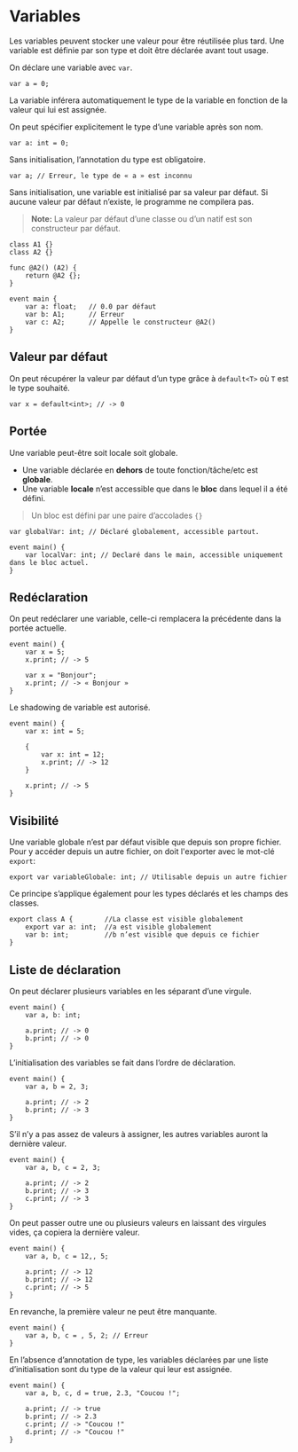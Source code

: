 # Variables

Les variables peuvent stocker une valeur pour être réutilisée plus tard.
Une variable est définie par son type et doit être déclarée avant tout usage.

On déclare une variable avec `var`.
```grimoire
var a = 0;
```

La variable inférera automatiquement le type de la variable en fonction de la valeur qui lui est assignée.

On peut spécifier explicitement le type d’une variable après son nom.
```grimoire
var a: int = 0;
```

Sans initialisation, l’annotation du type est obligatoire.
```grimoire
var a; // Erreur, le type de « a » est inconnu
```

Sans initialisation, une variable est initialisé par sa valeur par défaut.
Si aucune valeur par défaut n’existe, le programme ne compilera pas.
> **Note:** La valeur par défaut d’une classe ou d’un natif est son constructeur par défaut.
```grimoire
class A1 {}
class A2 {}

func @A2() (A2) {
    return @A2 {};
}

event main {
    var a: float;   // 0.0 par défaut
    var b: A1;      // Erreur
    var c: A2;      // Appelle le constructeur @A2()
}
```

## Valeur par défaut

On peut récupérer la valeur par défaut d’un type grâce à `default<T>` où `T` est le type souhaité.
```grimoire
var x = default<int>; // -> 0
```

## Portée
Une variable peut-être soit locale soit globale.
* Une variable déclarée en **dehors** de toute fonction/tâche/etc est **globale**.
* Une variable **locale** n’est accessible que dans le **bloc** dans lequel il a été défini.
> Un bloc est défini par une paire d’accolades `{}`

```grimoire
var globalVar: int; // Déclaré globalement, accessible partout.

event main() {
    var localVar: int; // Declaré dans le main, accessible uniquement dans le bloc actuel.
}
```

## Redéclaration
On peut redéclarer une variable, celle-ci remplacera la précédente dans la portée actuelle.
```grimoire
event main() {
    var x = 5;
    x.print; // -> 5

    var x = "Bonjour";
    x.print; // -> « Bonjour »
}
```

Le shadowing de variable est autorisé.
```grimoire
event main() {
    var x: int = 5;

    {
        var x: int = 12;
        x.print; // -> 12
    }

    x.print; // -> 5
}
```

## Visibilité
Une variable globale n’est par défaut visible que depuis son propre fichier.
Pour y accéder depuis un autre fichier, on doit l'exporter avec le mot-clé `export`:
```grimoire
export var variableGlobale: int; // Utilisable depuis un autre fichier
```

Ce principe s’applique également pour les types déclarés et les champs des classes.
```grimoire
export class A {        //La classe est visible globalement
    export var a: int;  //a est visible globalement
    var b: int;         //b n’est visible que depuis ce fichier
}
```

## Liste de déclaration

On peut déclarer plusieurs variables en les séparant d’une virgule.
```grimoire
event main() {
    var a, b: int;

    a.print; // -> 0
    b.print; // -> 0
}
```

L’initialisation des variables se fait dans l’ordre de déclaration.
```grimoire
event main() {
    var a, b = 2, 3;

    a.print; // -> 2
    b.print; // -> 3
}
```

S’il n’y a pas assez de valeurs à assigner, les autres variables auront la dernière valeur.
```grimoire
event main() {
    var a, b, c = 2, 3;

    a.print; // -> 2
    b.print; // -> 3
    c.print; // -> 3
}
```

On peut passer outre une ou plusieurs valeurs en laissant des virgules vides, ça copiera la dernière valeur.
```grimoire
event main() {
    var a, b, c = 12,, 5;

    a.print; // -> 12
    b.print; // -> 12
    c.print; // -> 5
}
```

En revanche, la première valeur ne peut être manquante.
```grimoire
event main() {
    var a, b, c = , 5, 2; // Erreur
}
```

En l’absence d’annotation de type, les variables déclarées par une liste d’initialisation sont du type de la valeur qui leur est assignée.
```grimoire
event main() {
    var a, b, c, d = true, 2.3, "Coucou !";

    a.print; // -> true
    b.print; // -> 2.3
    c.print; // -> "Coucou !"
    d.print; // -> "Coucou !"
}
```